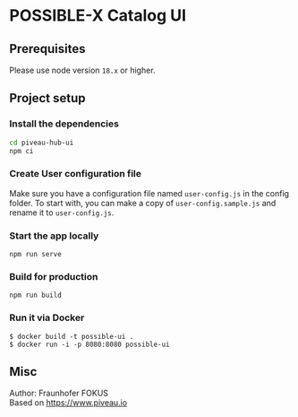 # POSSIBLE-X Catalog UI

## Prerequisites

Please use node version `18.x` or higher.

## Project setup

### Install the dependencies

```bash
cd piveau-hub-ui
npm ci
```

### Create User configuration file
Make sure you have a configuration file named `user-config.js` in the config folder.
To start with, you can make a copy of `user-config.sample.js` and rename it to `user-config.js`.

### Start the app locally
```
npm run serve
```

### Build for production
```
npm run build
```

### Run it via Docker

```
$ docker build -t possible-ui .
$ docker run -i -p 8080:8080 possible-ui
```

## Misc

Author: Fraunhofer FOKUS  
Based on https://www.piveau.io
